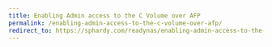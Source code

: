 ```yaml
---
title: Enabling Admin access to the C Volume over AFP
permalink: /enabling-admin-access-to-the-c-volume-over-afp/
redirect_to: https://sphardy.com/readynas/enabling-admin-access-to-the-c-volume-over-afp/
---
```

